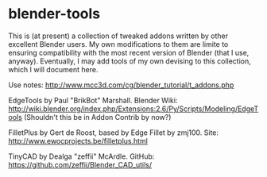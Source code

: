 # blender-tools

This is (at present) a collection of tweaked addons written by other excellent 
Blender users. My own modifications to them are limite to ensuring 
compatibility with the most recent version of Blender (that I use, anyway). 
Eventually, I may add tools of my own devising to this collection, which I will
document here.

Use notes:
http://www.mcc3d.com/cg/blender_tutorial/t_addons.php

EdgeTools by Paul "BrikBot" Marshall.
Blender Wiki: http://wiki.blender.org/index.php/Extensions:2.6/Py/Scripts/Modeling/EdgeTools
(Shouldn't this be in Addon Contrib by now?)

FilletPlus by Gert de Roost, based by Edge Fillet by zmj100.
Site: http://www.ewocprojects.be/filletplus.html

TinyCAD by Dealga "zeffii" McArdle.
GitHub: https://github.com/zeffii/Blender_CAD_utils/